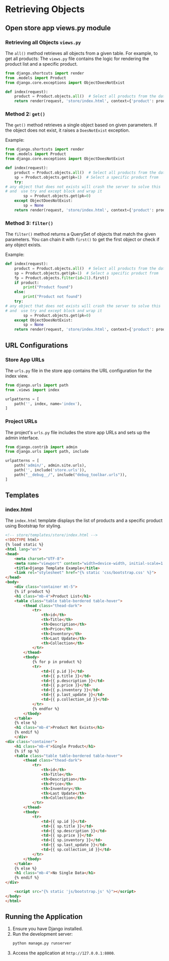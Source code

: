 # Retrieving Objects

## Open store app views.py module  

### Retrieving all Objects `views.py`
The `all()` method retrieves all objects from a given table. For example, to get all products:
The `views.py` file contains the logic for rendering the product list and a specific product.

```python
from django.shortcuts import render
from .models import Product
from django.core.exceptions import ObjectDoesNotExist

def index(request):
    product = Product.objects.all()  # Select all products from the database
    return render(request, 'store/index.html', context={'product': product})
```

### Method 2: `get()`
The `get()` method retrieves a single object based on given parameters. If the object does not exist, it raises a `DoesNotExist` exception.

Example:
```python
from django.shortcuts import render
from .models import Product
from django.core.exceptions import ObjectDoesNotExist

def index(request):
    product = Product.objects.all()  # Select all products from the database
    sp = Product.objects.get(pk=1)  # Select a specific product from
    try:
# any object that does not exists will crash the server to solve this  we need import ObjectDoestNotExists 
# and  use try and except block and wrap it 
        sp = Product.objects.get(pk=0)
    except ObjectDoesNotExist:
        sp = None
    return render(request, 'store/index.html', context={'product': product, 'sp': sp})
```

### Method 3: `filter()`
The `filter()` method returns a QuerySet of objects that match the given parameters. You can chain it with `first()` to get the first object or check if any object exists.

Example:
```python
def index(request):
    product = Product.objects.all()  # Select all products from the database
    sp = Product.objects.get(pk=1)  # Select a specific product from
    fp = Product.objects.filter(id=21).first()
    if product:
        print("Product found")
    else:
        print("Product not found")
    try:
# any object that does not exists will crash the server to solve this  we need import ObjectDoestNotExists 
# and  use try and except block and wrap it 
        sp = Product.objects.get(pk=0)
    except ObjectDoesNotExist:
        sp = None
    return render(request, 'store/index.html', context={'product': product, 'sp': sp})
```
## URL Configurations

### Store App URLs

The `urls.py` file in the store app contains the URL configuration for the index view.

```python
from django.urls import path
from .views import index

urlpatterns = [
    path('', index, name='index'),
]
```

### Project URLs

The project's `urls.py` file includes the store app URLs and sets up the admin interface.

```python
from django.contrib import admin
from django.urls import path, include

urlpatterns = [
    path('admin/', admin.site.urls),
    path('', include('store.urls')),
    path("__debug__/", include("debug_toolbar.urls")),
]
```

## Templates

### index.html

The `index.html` template displays the list of products and a specific product using Bootstrap for styling.

```html
<!-- store/templates/store/index.html -->
<!DOCTYPE html>
{% load static %}
<html lang="en">
<head>
    <meta charset="UTF-8">
    <meta name="viewport" content="width=device-width, initial-scale=1.0">
    <title>Django Template Example</title>
    <link rel="stylesheet" href="{% static 'css/bootstrap.css' %}">
</head>
<body>
    <div class="container mt-5">
    {% if product %}
    <h1 class="mb-4">Product List</h1>
    <table class="table table-bordered table-hover">
        <thead class="thead-dark">
            <tr>
                <th>id</th>
                <th>Title</th>
                <th>Description</th>
                <th>Price</th>
                <th>Inventory</th>
                <th>Last Update</th>
                <th>Collection</th>
            </tr>
        </thead>
        <tbody>
            {% for p in product %}
            <tr>
                <td>{{ p.id }}</td>
                <td>{{ p.title }}</td>
                <td>{{ p.description }}</td>
                <td>{{ p.price }}</td>
                <td>{{ p.inventory }}</td>
                <td>{{ p.last_update }}</td>
                <td>{{ p.collection_id }}</td>
            </tr>
            {% endfor %}
        </tbody>
    </table>
    {% else %}
    <h1 class="mb-4">Product Not Exists</h1>
    {% endif %}
    </div>
<div class="container">
    <h1 class="mb-4">Single Product</h1>
    {% if sp %}
    <table class="table table-bordered table-hover">
        <thead class="thead-dark">
            <tr>
                <th>id</th>
                <th>Title</th>
                <th>Description</th>
                <th>Price</th>
                <th>Inventory</th>
                <th>Last Update</th>
                <th>Collection</th>
            </tr>
        </thead>
        <tbody>
            <tr>
                <td>{{ sp.id }}</td>
                <td>{{ sp.title }}</td>
                <td>{{ sp.description }}</td>
                <td>{{ sp.price }}</td>
                <td>{{ sp.inventory }}</td>
                <td>{{ sp.last_update }}</td>
                <td>{{ sp.collection_id }}</td>
            </tr>
        </tbody>
    </table>
    {% else %}
    <h1 class="mb-4">No Single Data</h1>
    {% endif %}
</div>

    <script src="{% static 'js/bootstrap.js' %}"></script>
</body>
</html>
```

## Running the Application
1. Ensure you have Django installed.
2. Run the development server:
   ```bash
   python manage.py runserver
   ```
3. Access the application at `http://127.0.0.1:8000`.

